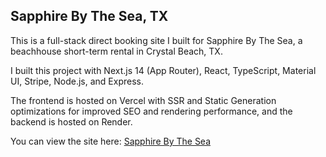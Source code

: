 ## Sapphire By The Sea, TX

This is a full-stack direct booking site I built for Sapphire By The Sea, a beachhouse short-term rental in Crystal Beach, TX.

I built this project with Next.js 14 (App Router), React, TypeScript, Material UI, Stripe, Node.js, and Express.

The frontend is hosted on Vercel with SSR and Static Generation optimizations for improved SEO and rendering performance, and the backend is hosted on Render.

You can view the site here: [Sapphire By The Sea](https://sapphirebytheseatx.com)
